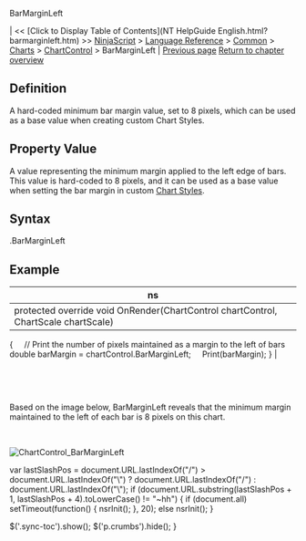﻿










 


BarMarginLeft







| &lt;&lt; [Click to Display Table of Contents](NT HelpGuide English.html?barmarginleft.htm) &gt;&gt;
 [NinjaScript](ninjascript.htm) &gt; [Language Reference](language_reference_wip.htm) &gt; [Common](common.htm) &gt; [Charts](chart.htm) &gt; [ChartControl](chartcontrol.htm) &gt;
BarMarginLeft | [Previous page](axisyrightwidth.htm)
[Return to chapter overview](chartcontrol.htm)










Definition
----------


A hard-coded minimum bar margin value, set to 8 pixels, which can be used as a base value when creating custom Chart Styles.



Property Value
--------------


A value representing the minimum margin applied to the left edge of bars. This value is hard-coded to 8 pixels, and it can be used as a base value when setting the bar margin in custom [Chart Styles](chart_style.htm).



Syntax
------


<chartcontrol>.BarMarginLeft



Example
-------




| ns |
| --- |
| protected override void OnRender(ChartControl chartControl, ChartScale chartScale)
{
     // Print the number of pixels maintained as a margin to the left of bars
     double barMargin = chartControl.BarMarginLeft;
     Print(barMargin);
} |



 


 


Based on the image below, BarMarginLeft reveals that the minimum margin maintained to the left of each bar is 8 pixels on this chart.


 


![ChartControl_BarMarginLeft](chartcontrol_barmarginleft.png)





 
 var lastSlashPos = document.URL.lastIndexOf("/") &gt; document.URL.lastIndexOf("\\") ? document.URL.lastIndexOf("/") : document.URL.lastIndexOf("\\");
 if (document.URL.substring(lastSlashPos + 1, lastSlashPos + 4).toLowerCase() != "~hh") {
 if (document.all) setTimeout(function() {
 nsrInit();
 }, 20);
 else nsrInit();
 }
 
 
 $('.sync-toc').show();
 $('p.crumbs').hide();
 }
 
 
 



</chartcontrol>